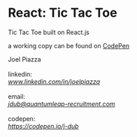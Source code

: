 React: Tic Tac Toe
==================

Tic Tac Toe built on React.js

a working copy can be found on <a href="https://codepen.io/J-Dub/pen/eadbLN" target="_blank">CodePen</a><br>

Joel Piazza<br><br>
linkedin:<br> <em>www.linkedin.com/in/joelpiazza</em><br><br>
email: <br><em>jdub@quantumleap-recruitment.com</em><br><br>
codepen:<br> <em>https://codepen.io/j-dub</em>
